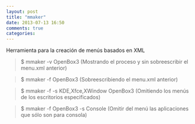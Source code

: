 ```yaml
---
layout: post
title: "mmaker"
date: 2013-07-13 16:50
comments: true
categories: 
---
```

Herramienta para la creación de menús basados en XML 

>$ mmaker -v OpenBox3 (Mostrando el proceso y sin sobreescribir el menu.xml anterior) 

>$ mmaker -f OpenBox3 (Sobreescribiendo el menu.xml anterior) 

>$ mmaker -f  -s KDE,Xfce,XWindow OpenBox3 (Omitiendo los menús de los escritorios especificados)

>$ mmaker -f OpenBox3 -s Console (Omitir del menú las aplicaciones que sólo son para consola)

